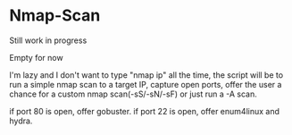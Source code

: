 # Nmap-Scan
Still work in progress

Empty for now

I'm lazy and I don't want to type "nmap ip" all the time, the script will be to run a simple nmap scan to a target IP, capture open ports, offer the user a chance for a custom nmap scan(-sS/-sN/-sF)
or just run a -A scan.

if port 80 is open, offer gobuster.
if port 22 is open, offer enum4linux and hydra.
